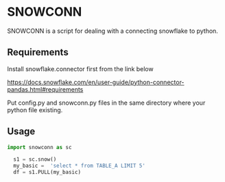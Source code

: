 # SNOWCONN

SNOWCONN is a script for dealing with a connecting snowflake to python.

## Requirements

Install snowflake.connector first from the link below

https://docs.snowflake.com/en/user-guide/python-connector-pandas.html#requirements

Put config.py and snowconn.py files in the same directory where your python file existing.

## Usage

```python
import snowconn as sc

  s1 = sc.snow()
  my_basic =  'select * from TABLE_A LIMIT 5'
  df = s1.PULL(my_basic)
    
```

